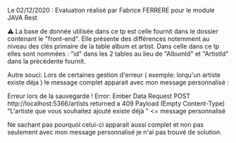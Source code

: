 
 Le 02/12/2020 :
 Evaluation réalisé par Fabrice FERRERE pour le module JAVA Rest
 

  ⚠ La base de donnée utilisée dans ce tp est celle fournit dans le dossier contenant le "front-end".
  Elle présente des différences notemment au niveau des clés primaire de la table album et artist.
  Dans celle dans ce tp elles sont nommées : "id" dans les 2 tables au lieu de "AlbumId" et "ArtistId" dans la
  précèdente fournit.


 Autre souci: Lors de certaines gestion d'erreur ( exemple: lorqu'un artiste existe déja ) le message complet
 apparait avec mon message personnalisé :

 Erreur lors de la sauvegarde ! Error: Ember Data Request
 POST http://localhost:5366/artists returned a 409 Payload
 (Empty Content-Type) "L'artiste que vous souhaitez ajouté existe déjà " <= message personnalisé

 Ne sachant pas pourquoi celui-ci apparait aussi complet et non pas seulement avec mon message personnalisé
 je n'ai pas trouvé de solution.
 
